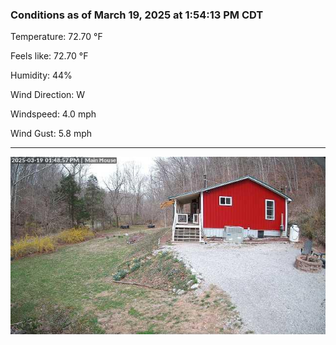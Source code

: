 ### Conditions as of March 19, 2025 at 1:54:13 PM CDT 

Temperature: 72.70 &deg;F

Feels like: 72.70 &deg;F

Humidity: 44%

Wind Direction: W

Windspeed: 4.0 mph

Wind Gust: 5.8 mph

---

<img src="./images/latest.jpeg"/>

